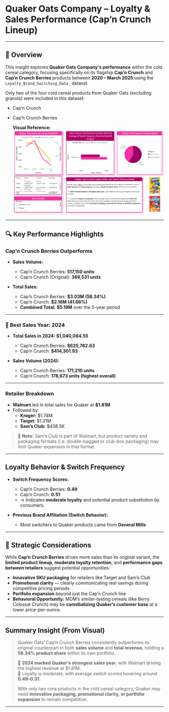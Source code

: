 # Quaker Oats Company – Loyalty & Sales Performance (Cap’n Crunch Lineup)

---

## 🥣 Overview

This insight explores **Quaker Oats Company's performance** within the cold cereal category, focusing specifically on its flagship **Cap’n Crunch** and **Cap’n Crunch Berries** products between **2020 – March 2025** using the `Loyalty_Brand_Switching_Data_` dataset.

Only two of the four cold cereal products from Quaker Oats (excluding granola) were included in this dataset:
- Cap’n Crunch
- Cap’n Crunch Berries

  **Visual Reference:**  
![Quaker Oats Loyalty & Sales Visual](../../Images/Quaker_Oats_Performance_LoyaltySales.png)

---

## 🔍 Key Performance Highlights

### **Cap’n Crunch Berries Outperforms**
- **Sales Volume:**  
  - Cap’n Crunch Berries: **517,150 units**  
  - Cap’n Crunch (Original): **369,531 units**

- **Total Sales:**  
  - Cap’n Crunch Berries: **$3.03M (58.34%)**  
  - Cap’n Crunch: **$2.16M (41.66%)**  
  - **Combined Total:** **$5.19M** over the 5-year period

---

### 📆 **Best Sales Year: 2024**
- **Total Sales in 2024:** **$1,040,084.55**  
  - Cap’n Crunch Berries: **$625,782.63**  
  - Cap’n Crunch: **$414,301.93**

- **Sales Volume (2024):**  
  - Cap’n Crunch Berries: **171,210 units**  
  - Cap’n Crunch: **178,673 units (highest overall)**

---

### **Retailer Breakdown**
- **Walmart** led in total sales for Quaker at **$1.81M**  
- Followed by:
  - **Kroger:** $1.74M  
  - **Target:** $1.21M  
  - **Sam’s Club:** $438.5K

> 🔹 **Note:** Sam’s Club is part of Walmart, but product variety and packaging formats (i.e. double-bagged or club-box packaging) may limit Quaker expansion in that format.

---

##  Loyalty Behavior & Switch Frequency

- **Switch Frequency Scores:**  
  - Cap’n Crunch Berries: **0.49**  
  - Cap’n Crunch: **0.51**  
  - → Indicates **moderate loyalty** and potential product substitution by consumers.

- **Previous Brand Affiliation (Switch Behavior):**  
  - Most switchers to Quaker products came from **General Mills**

---

## 🧩 Strategic Considerations

While **Cap’n Crunch Berries** drives more sales than its original variant, the **limited product lineup**, **moderate loyalty retention**, and **performance gaps between retailers** suggest potential opportunities:

- **Innovative SKU packaging** for retailers like Target and Sam’s Club
- **Promotional clarity** — clearly communicating real savings during competitive pricing periods
- **Portfolio expansion** beyond just the Cap’n Crunch line
- **Behavioral Opportunity:** MOM’s similar-tasting cereals (like Berry Colossal Crunch) may be **cannibalizing Quaker’s customer base** at a lower price-per-ounce.

---

##  Summary Insight (From Visual)

> Quaker Oats’ Cap’n Crunch Berries consistently outperforms its original counterpart in both **sales volume** and **total revenue**, holding a **58.34% product share** within its own portfolio.  
> 
> 🔹 **2024 marked Quaker’s strongest sales year**, with Walmart driving the highest revenue at $1.81M.  
> 🔹 Loyalty is moderate, with average switch scores hovering around **0.49–0.51**.  
> 
> With only two core products in the cold cereal category, Quaker may need **innovative packaging, promotional clarity, or portfolio expansion** to remain competitive.

---
